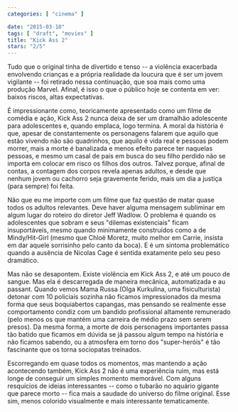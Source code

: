 ```yaml
---
categories: [ "cinema" ]

date: "2015-03-10"
tags: [ "draft", "movies" ]
title: "Kick Ass 2"
stars: "2/5"
---
```

Tudo que o original tinha de divertido e tenso -- a violência exacerbada envolvendo crianças e a própria realidade da loucura que é ser um jovem vigilante -- foi retirado nessa continuação, que soa mais como uma produção Marvel. Afinal, é isso o que o público hoje se contenta em ver: baixos riscos, altas expectativas.

É impressionante como, teoricamente apresentado como um filme de comédia e ação, Kick Ass 2 nunca deixa de ser um dramalhão adolescente para adolescentes e, quando emplaca, logo termina. A moral da história é que, apesar de constantemente os personagens falarem que aquilo que estão vivendo não são quadrinhos, que aquilo é vida real e pessoas podem morrer, mais a morte é banalizada e menos efeito parece ter naquelas pessoas, e mesmo um casal de pais em busca do seu filho perdido não se importa em colocar em risco os filhos dos outros. Talvez porque, afinal de contas, a contagem dos corpos revela apenas adultos, e desde que nenhum jovem ou cachorro seja gravemente ferido, mais um dia a justiça (para sempre) foi feita.

Não que eu me importe com um filme que faz questão de matar quase todos os adultos relevantes. Deve haver alguma mensagem subliminar em algum lugar do roteiro do diretor Jeff Wadlow. O problema é quando os adolescentes que sobram e seus "dilemas existenciais" ficam insuportáveis, mesmo quando minimamente construídos como a de Mindy/Hit-Girl (mesmo que Chloë Moretz, muito melhor em Carrie, insista em dar aquele sorrisinho pelo canto da boca). E é um sintoma problemático quando a ausência de Nicolas Cage é sentida exatamente pelo seu peso dramático.

Mas não se desapontem. Existe violência em Kick Ass 2, e até um pouco de sangue. Mas ela é descarregada de maneira mecânica, automatizada e au passant. Quando vemos Mama Russa (Olga Kurkulina, uma fisiculturista) detonar com 10 policiais sozinha não ficamos impressionados da mesma forma que seus boquiabertos capangas, mas pensando se realmente esse comportamento condiz com um bandido profissional altamente remunerado (pelo menos os que mantém uma carreira de médio prazo sem serem presos). Da mesma forma, a morte de dois personagens importantes passa tão batido que ficamos em dúvida se já passou algum tempo na história e não ficamos sabendo, ou a atmosfera em torno dos "super-heróis" é tão fascinante que os torna sociopatas treinados.

Escorregando em quase todos os momentos, mas mantendo a ação acontecendo também, Kick Ass 2 não é uma experiência ruim, mas está longe de conseguir um simples momento memorável. Com alguns resquícios de ideias interessantes -- como o tubarão no aquário gigante que parece morto -- fica mais a saudade do universo do filme original. Esse sim, menos colorido visualmente e mais interessante tematicamente.
